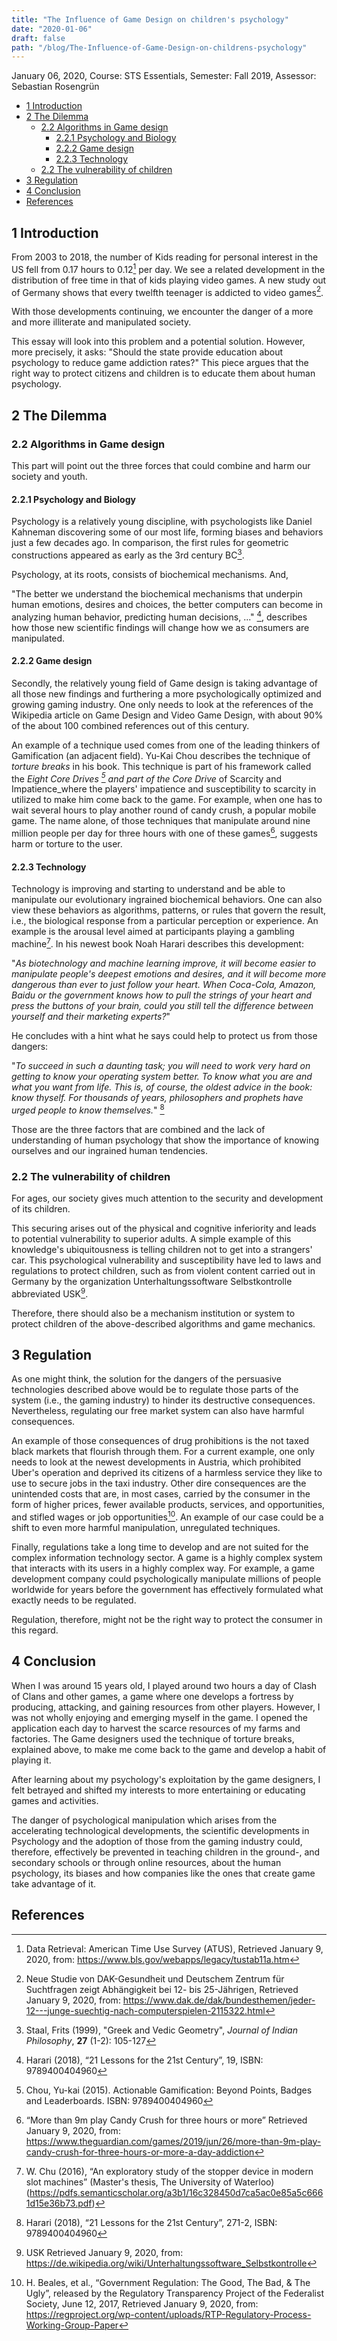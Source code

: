 ```yaml
---
title: "The Influence of Game Design on children's psychology"
date: "2020-01-06"
draft: false
path: "/blog/The-Influence-of-Game-Design-on-childrens-psychology"
---
```


January 06, 2020,
Course: STS Essentials,
Semester: Fall 2019,
Assessor: Sebastian Rosengrün

- [1 Introduction](#1-introduction)
- [2 The Dilemma](#2-the-dilemma)
  - [2.2 Algorithms in Game design](#22-algorithms-in-game-design)
    - [2.2.1 Psychology and Biology](#221-psychology-and-biology)
    - [2.2.2 Game design](#222-game-design)
    - [2.2.3 Technology](#223-technology)
  - [2.2 The vulnerability of children](#22-the-vulnerability-of-children)
- [3 Regulation](#3-regulation)
- [4 Conclusion](#4-conclusion)
- [References](#references)

## 1 Introduction

From 2003 to 2018, the number of Kids reading for personal interest in the US fell from 0.17 hours to 0.12[^1] per day. We see a related development in the distribution of free time in that of kids playing video games. A new study out of Germany shows that every twelfth teenager is addicted to video games[^2].

With those developments continuing, we encounter the danger of a more and more illiterate and manipulated society.

This essay will look into this problem and a potential solution. However, more precisely, it asks: "Should the state provide education about psychology to reduce game addiction rates?"
This piece argues that the right way to protect citizens and children is to educate them about human psychology.

## 2 The Dilemma

### 2.2 Algorithms in Game design

This part will point out the three forces that could combine and harm our society and youth.

#### 2.2.1 Psychology and Biology

Psychology is a relatively young discipline, with psychologists like Daniel Kahneman discovering some of our most life, forming biases and behaviors just a few decades ago. In comparison, the first rules for geometric constructions appeared as early as the 3rd century BC[^3].

Psychology, at its roots, consists of biochemical mechanisms. And,

"The better we understand the biochemical mechanisms that underpin human emotions, desires and choices, the better computers can become in analyzing human behavior, predicting human decisions, ..." [^4], describes how those new scientific findings will change how we as consumers are manipulated.

#### 2.2.2 Game design

Secondly, the relatively young field of Game design is taking advantage of all those new findings and furthering a more psychologically optimized and growing gaming industry. One only needs to look at the references of the Wikipedia article on Game Design and Video Game Design, with about 90% of the about 100 combined references out of this century.

An example of a technique used comes from one of the leading thinkers of Gamification (an adjacent field). Yu-Kai Chou describes the technique of _torture breaks_ in his book. This technique is part of his framework called the _Eight Core Drives [^5] and part of the Core Drive_ of Scarcity and Impatience_where the players' impatience and susceptibility to scarcity in utilized to make him come back to the game. For example, when one has to wait several hours to play another round of candy crush, a popular mobile game. The name alone, of those techniques that manipulate around nine million people per day for three hours with one of these games[^6], suggests harm or torture to the user.

#### 2.2.3 Technology

Technology is improving and starting to understand and be able to manipulate our evolutionary ingrained biochemical behaviors. One can also view these behaviors as algorithms, patterns, or rules that govern the result, i.e., the biological response from a particular perception or experience. An example is the arousal level aimed at participants playing a gambling machine[^7]. In his newest book Noah Harari describes this development:

"_As biotechnology and machine learning improve, it will become easier to manipulate people's deepest emotions and desires, and it will become more dangerous than ever to just follow your heart. When Coca-Cola, Amazon, Baidu or the government knows how to pull the strings of your heart and press the buttons of your brain, could you still tell the difference between yourself and their marketing experts?_"

He concludes with a hint what he says could help to protect us from those dangers:

"_To succeed in such a daunting task; you will need to work very hard on getting to know your operating system better. To know what you are and what you want from life. This is, of course, the oldest advice in the book: know thyself. For thousands of years, philosophers and prophets have urged people to know themselves._" [^8]

Those are the three factors that are combined and the lack of understanding of human psychology that show the importance of knowing ourselves and our ingrained human tendencies.

### 2.2 The vulnerability of children

For ages, our society gives much attention to the security and development of its children.

This securing arises out of the physical and cognitive inferiority and leads to potential vulnerability to superior adults. A simple example of this knowledge's ubiquitousness is telling children not to get into a strangers' car. This psychological vulnerability and susceptibility have led to laws and regulations to protect children, such as from violent content carried out in Germany by the organization Unterhaltungssoftware Selbstkontrolle abbreviated USK[^9].

Therefore, there should also be a mechanism institution or system to protect children of the above-described algorithms and game mechanics.

## 3 Regulation

As one might think, the solution for the dangers of the persuasive technologies described above would be to regulate those parts of the system (i.e., the gaming industry) to hinder its destructive consequences. Nevertheless, regulating our free market system can also have harmful consequences.

An example of those consequences of drug prohibitions is the not taxed black markets that flourish through them. For a current example, one only needs to look at the newest developments in Austria, which prohibited Uber's operation and deprived its citizens of a harmless service they like to use to secure jobs in the taxi industry. Other dire consequences are the unintended costs that are, in most cases, carried by the consumer in the form of higher prices, fewer available products, services, and opportunities, and stifled wages or job opportunities[^10]. An example of our case could be a shift to even more harmful manipulation, unregulated techniques.

Finally, regulations take a long time to develop and are not suited for the complex information technology sector. A game is a highly complex system that interacts with its users in a highly complex way. For example, a game development company could psychologically manipulate millions of people worldwide for years before the government has effectively formulated what exactly needs to be regulated.

Regulation, therefore, might not be the right way to protect the consumer in this regard.

## 4 Conclusion

When I was around 15 years old, I played around two hours a day of Clash of Clans and other games, a game where one develops a fortress by producing, attacking, and gaining resources from other players. However, I was not wholly enjoying and emerging myself in the game. I opened the application each day to harvest the scarce resources of my farms and factories. The Game designers used the technique of torture breaks, explained above, to make me come back to the game and develop a habit of playing it.

After learning about my psychology's exploitation by the game designers, I felt betrayed and shifted my interests to more entertaining or educating games and activities.

The danger of psychological manipulation which arises from the accelerating technological developments, the scientific developments in Psychology and the adoption of those from the gaming industry could, therefore, effectively be prevented in teaching children in the ground-, and secondary schools or through online resources, about the human psychology, its biases and how companies like the ones that create game take advantage of it.

<!-- Footnotes themselves at the bottom. -->

## References

[^1]: Data Retrieval: American Time Use Survey (ATUS), Retrieved January 9, 2020, from: https://www.bls.gov/webapps/legacy/tustab11a.htm
[^2]: Neue Studie von DAK-Gesundheit und Deutschem Zentrum für Suchtfragen zeigt Abhängigkeit bei 12- bis 25-Jährigen, Retrieved January 9, 2020, from: https://www.dak.de/dak/bundesthemen/jeder-12---junge-suechtig-nach-computerspielen-2115322.html
[^3]: Staal, Frits (1999), "Greek and Vedic Geometry", _Journal of Indian Philosophy_, **27** (1-2): 105-127
[^4]: Harari (2018), “21 Lessons for the 21st Century”, 19, ISBN: 9789400404960
[^5]: Chou, Yu-kai (2015). Actionable Gamification: Beyond Points, Badges and Leaderboards. ISBN: 9789400404960
[^6]: “More than 9m play Candy Crush for three hours or more” Retrieved January 9, 2020, from: https://www.theguardian.com/games/2019/jun/26/more-than-9m-play-candy-crush-for-three-hours-or-more-a-day-addiction
[^7]: W. Chu (2016), “An exploratory study of the stopper device in modern slot machines” (Master's thesis, The University of Waterloo) (https://pdfs.semanticscholar.org/a3b1/16c328450d7ca5ac0e85a5c6661d15e36b73.pdf)
[^8]: Harari (2018), “21 Lessons for the 21st Century”, 271-2, ISBN: 9789400404960
[^9]: USK Retrieved January 9, 2020, from: https://de.wikipedia.org/wiki/Unterhaltungssoftware_Selbstkontrolle
[^10]: H. Beales, et al., “Government Regulation: The Good, The Bad, & The Ugly”, released by the Regulatory Transparency Project of the Federalist Society, June 12, 2017, Retrieved January 9, 2020, from: https://regproject.org/wp-content/uploads/RTP-Regulatory-Process-Working-Group-Paper
